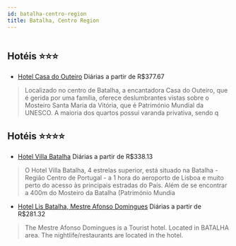 ```yaml
---
id: batalha-centro-region
title: Batalha, Centro Region
---
```


<center><img src="http://photos.hotelbeds.com/giata/16/167525/167525a_hb_a_001.jpg" alt="" /></center>


## Hotéis ⭐️⭐️⭐️

-    [Hotel Casa do Outeiro](https://www.hurb.com/aud/https://www.hurb.com/hoteis/batalha/hotel-casa-do-outeiro-JNP-JP152046?cmp=18055) Diárias a partir de R$377.67
   > Localizado no centro de Batalha, a encantadora Casa do Outeiro, que é gerida por uma família, oferece deslumbrantes vistas sobre o Mosteiro Santa Maria da Vitória, que é Património Mundial da UNESCO. A maioria dos quartos possui varanda privativa, sendo q

## Hotéis ⭐️⭐️⭐️⭐️

-    [Hotel Villa Batalha](https://www.hurb.com/aud/https://www.hurb.com/hoteis/batalha/hotel-villa-batalha-JNP-JP152074?cmp=18055) Diárias a partir de R$338.13
   > O Hotel Villa Batalha, 4 estrelas superior, está situado na Batalha - Região Centro de Portugal - a 1 hora do aeroporto de Lisboa e muito perto do acesso às principais estradas do País. Além de se encontrar a 400m do Mosteiro da Batalha (Património Mundia
-    [Hotel Lis Batalha, Mestre Afonso Domingues](https://www.hurb.com/aud/https://www.hurb.com/hoteis/batalha/hotel-lis-batalha-mestre-afonso-domingues-JNP-JP012303?cmp=18055) Diárias a partir de R$281.32
   > The Mestre Afonso Domingues is a Tourist hotel. Located in BATALHA area. The nightlife/restaurants are located in the hotel.
